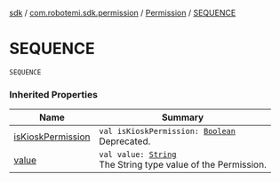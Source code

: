 [sdk](../../index.md) / [com.robotemi.sdk.permission](../index.md) / [Permission](index.md) / [SEQUENCE](./-s-e-q-u-e-n-c-e.md)

# SEQUENCE

`SEQUENCE`

### Inherited Properties

| Name | Summary |
|---|---|
| [isKioskPermission](is-kiosk-permission.md) | `val isKioskPermission: `[`Boolean`](https://kotlinlang.org/api/latest/jvm/stdlib/kotlin/-boolean/index.html)<br>Deprecated. |
| [value](value.md) | `val value: `[`String`](https://kotlinlang.org/api/latest/jvm/stdlib/kotlin/-string/index.html)<br>The String type value of the Permission. |

